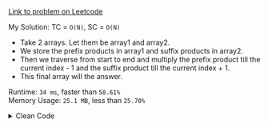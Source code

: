 [Link to problem on Leetcode](https://leetcode.com/problems/product-of-array-except-self/)

My Solution: TC = `O(N)`, SC = `O(N)`

* Take 2 arrays. Let them be array1 and array2. <br>
* We store the prefix products in array1 and suffix products in array2.<br>
* Then we traverse from start to end and multiply the prefix product till the current index - 1 and the suffix product till the current index + 1. <br>
* This final array will the answer. <br>

Runtime: `34 ms`, faster than `58.61%` <br>
Memory Usage: `25.1 MB`, less than `25.70%`<br>

<details><summary>Clean Code</summary>

![](https://github.com/archishmanghos/code-images/blob/master/Leetcode/238-A.png)

</details>